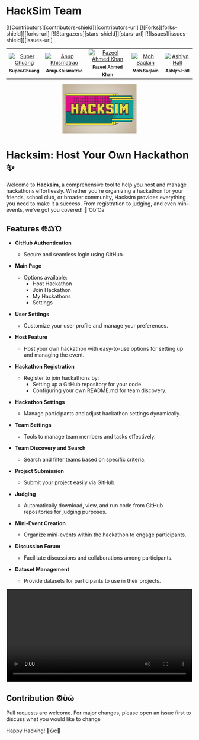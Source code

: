 # HackSim Team

[![Contributors][contributors-shield]][contributors-url]
[![Forks][forks-shield]][forks-url]
[![Stargazers][stars-shield]][stars-url]
[![Issues][issues-shield]][issues-url]
<table>
    <tbody>
        <tr>
          <td align="center">
                <a href="https://www.linkedin.com/in/superchuang/">
                    <img src="https://media.licdn.com/dms/image/v2/D5603AQG4Vij3eedscQ/profile-displayphoto-shrink_800_800/profile-displayphoto-shrink_800_800/0/1730357131405?e=1741824000&v=beta&t=aUYSr4rpcRaj5s0x6JCQwEbyAUMKUkpJ8SAdtlgNtA0" width="100px;" alt="Super Chuang"/>
                    <br />
                    <sub><b>Super Chuang</b></sub>
                </a> 
            </td>
          <td align="center">
                <a href="https://www.linkedin.com/in/anup-khismatrao-729520221/">
                    <img src="https://media.licdn.com/dms/image/v2/D5635AQFnyt2yzOy2IQ/profile-framedphoto-shrink_800_800/profile-framedphoto-shrink_800_800/0/1729886437419?e=1736683200&v=beta&t=PJ3Z3Ix3Es56FnVAAmXV5NvwxBFqFPkQMLJ2rv_6UnE" width="100px;" alt="Anup Khismatrao"/>
                    <br />
                    <sub><b>Anup Khismatrao</b></sub>
                </a> 
            </td>
            <td align="center">
                <a href="https://www.linkedin.com/in/fazeel-1999/">
                    <img src="https://media.licdn.com/dms/image/v2/C4D03AQHEz8z1A0cAQA/profile-displayphoto-shrink_800_800/profile-displayphoto-shrink_800_800/0/1634121044598?e=1741824000&v=beta&t=-O1e0MnwkURZ0qPNJtluHSp3AbeqULJFkhvHvOj_M0Q" width="100px;" alt="Fazeel Ahmed Khan"/>
                    <br />
                    <sub><b>Fazeel Ahmed Khan</b></sub>
                </a> 
            </td>
          <td align="center">
                <a href="https://github.com/MohSaqlainn/">
                    <img src="https://avatars.githubusercontent.com/u/77551019?v=4" width="100px;" alt="Moh Saqlain"/>
                    <br />
                    <sub><b>Moh Saqlain</b></sub>
                </a> 
            </td>
            <td align="center">
                <a href="https://github.com/Ash2068">
                    <img src="https://avatars.githubusercontent.com/u/146135649?v=4" width="100px;" alt="Ashlyn Hall"/>
                    <br />
                    <sub><b>Ashlyn Hall</b></sub>
                </a> 
            </td>
        </tr> 
</tbody>
<table>

<div align="center">
  <img src="https://raw.githubusercontent.com/Super1115/hacksim/main/images/45 (1).jpg" alt="Hacksim Logo" width="200">
</div>

# Hacksim: Host Your Own Hackathon ✨

Welcome to **Hacksim**, a comprehensive tool to help you host and manage hackathons effortlessly. Whether you're organizing a hackathon for your friends, school club, or broader community, Hacksim provides everything you need to make it a success. From registration to judging, and even mini-events, we've got you covered! 🎉ὋbὍa

## Features 🌐⚖️Ὠ

- **GitHub Authentication**

  - Secure and seamless login using GitHub.

- **Main Page**

  - Options available:
    - Host Hackathon
    - Join Hackathon
    - My Hackathons
    - Settings

- **User Settings**

  - Customize your user profile and manage your preferences.

- **Host Feature**

  - Host your own hackathon with easy-to-use options for setting up and managing the event.

- **Hackathon Registration**

  - Register to join hackathons by:
    - Setting up a GitHub repository for your code.
    - Configuring your own README.md for team discovery.

- **Hackathon Settings**

  - Manage participants and adjust hackathon settings dynamically.

- **Team Settings**

  - Tools to manage team members and tasks effectively.

- **Team Discovery and Search**

  - Search and filter teams based on specific criteria.

- **Project Submission**

  - Submit your project easily via GitHub.

- **Judging**

  - Automatically download, view, and run code from GitHub repositories for judging purposes.

- **Mini-Event Creation**

  - Organize mini-events within the hackathon to engage participants.

- **Discussion Forum**

  - Facilitate discussions and collaborations among participants.

- **Dataset Management**

  - Provide datasets for participants to use in their projects.


<div align="center">
  <video width="500" controls>
    <source src="VIDEO_LINK_HERE" type="video/mp4">
    Your browser does not support the video tag.
  </video>
</div>


## Contribution ⚙️ὒὤ

Pull requests are welcome. For major changes, please open an issue first to discuss what you would like to change

Happy Hacking! 🎨ὤc🎉

